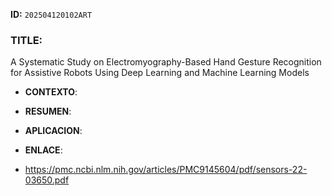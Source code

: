 **ID:** `202504120102ART`

### TITLE:
A Systematic Study on Electromyography-Based Hand Gesture
Recognition for Assistive Robots Using Deep Learning and
Machine Learning Models
- **CONTEXTO**: 
    
- **RESUMEN**: 
    
- **APLICACION**: 

- **ENLACE**: 
- https://pmc.ncbi.nlm.nih.gov/articles/PMC9145604/pdf/sensors-22-03650.pdf